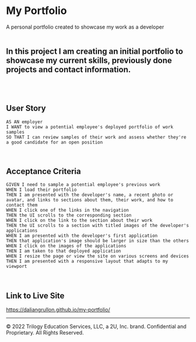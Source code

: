 # My Portfolio
A personal portfolio created to showcase my work as a developer
<br/>
<br/>
## In this project I am creating an initial portfolio to showcase my current skills, previously done projects and contact information.
<br/>
<br/>

## User Story

```
AS AN employer
I WANT to view a potential employee's deployed portfolio of work samples
SO THAT I can review samples of their work and assess whether they're a good candidate for an open position
```
<br/>

## Acceptance Criteria

```
GIVEN I need to sample a potential employee's previous work
WHEN I load their portfolio
THEN I am presented with the developer's name, a recent photo or avatar, and links to sections about them, their work, and how to contact them
WHEN I click one of the links in the navigation
THEN the UI scrolls to the corresponding section
WHEN I click on the link to the section about their work
THEN the UI scrolls to a section with titled images of the developer's applications
WHEN I am presented with the developer's first application
THEN that application's image should be larger in size than the others
WHEN I click on the images of the applications
THEN I am taken to that deployed application
WHEN I resize the page or view the site on various screens and devices
THEN I am presented with a responsive layout that adapts to my viewport
```
<br/>

## Link to Live Site

https://daliangrullon.github.io/my-portfolio/

---
© 2022 Trilogy Education Services, LLC, a 2U, Inc. brand. Confidential and Proprietary. All Rights Reserved.
